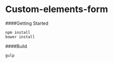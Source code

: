 # Custom-elements-form

####Getting Started

    npm install
    bower install

####Build

    gulp
